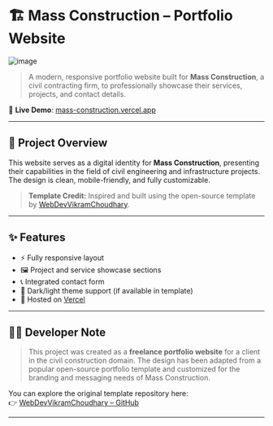 # 🏗️ Mass Construction – Portfolio Website

![image](https://github.com/user-attachments/assets/59feeb20-e645-499f-be54-d6fa0926d8d0)


> A modern, responsive portfolio website built for **Mass Construction**, a civil contracting firm, to professionally showcase their services, projects, and contact details.

🔗 **Live Demo**: [mass-construction.vercel.app](https://mass-construction.vercel.app/)

---

## 📌 Project Overview

This website serves as a digital identity for **Mass Construction**, presenting their capabilities in the field of civil engineering and infrastructure projects. The design is clean, mobile-friendly, and fully customizable.

> **Template Credit:** Inspired and built using the open-source template by [WebDevVikramChoudhary](https://github.com/WebDevVikramChoudhary).

---

## ✨ Features

- ⚡ Fully responsive layout
- 🖼️ Project and service showcase sections
- 📞 Integrated contact form
- 🌙 Dark/light theme support (if available in template)
- 🚀 Hosted on [Vercel](https://vercel.com)


---


## 🧑‍💻 Developer Note

> This project was created as a **freelance portfolio website** for a client in the civil construction domain. The design has been adapted from a popular open-source portfolio template and customized for the branding and messaging needs of Mass Construction.

You can explore the original template repository here:  
👉 [WebDevVikramChoudhary – GitHub](https://github.com/WebDevVikramChoudhary)

---
